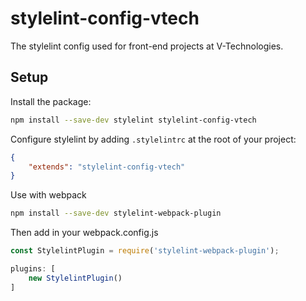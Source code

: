 stylelint-config-vtech
======================

The stylelint config used for front-end projects at V-Technologies.

Setup
-----

Install the package:

```sh
npm install --save-dev stylelint stylelint-config-vtech
```

Configure stylelint by adding `.stylelintrc` at the root of your project:

```json
{
    "extends": "stylelint-config-vtech"
}
```


Use with webpack

```sh
npm install --save-dev stylelint-webpack-plugin
```

Then add in your webpack.config.js

```js
const StylelintPlugin = require('stylelint-webpack-plugin');

plugins: [
    new StylelintPlugin()
]
```
